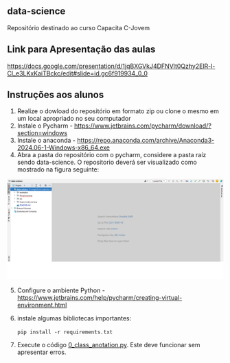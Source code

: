 ## data-science 
Repositório destinado ao curso Capacita C-Jovem


##  Link para Apresentação das aulas
https://docs.google.com/presentation/d/1jqBXGVkJ4DFNVlt0Qzhy2ElR-l-Cl_e3LKxKaiTBckc/edit#slide=id.gc6f919934_0_0

## Instruções aos alunos

1) Realize o dowload do repositório em formato zip ou clone o mesmo em um local apropriado no seu computador
2) Instale o Pycharm - https://www.jetbrains.com/pycharm/download/?section=windows
3) Instale o anaconda - https://repo.anaconda.com/archive/Anaconda3-2024.06-1-Windows-x86_64.exe
4) Abra a pasta do repositório com o pycharm, considere a pasta raíz sendo data-science. O repositorio deverá ser visualizado como mostrado na figura seguinte:

![](src/data/img_dir.png)

5) Configure o ambiente Python - https://www.jetbrains.com/help/pycharm/creating-virtual-environment.html
6)  instale algumas bibliotecas importantes: 

    ``pip install -r requirements.txt``
7) Execute o código [0_class_anotation.py](Pre-processing%2FUnidade1%2F0_class_anotation.py). Este deve funcionar sem apresentar erros.
